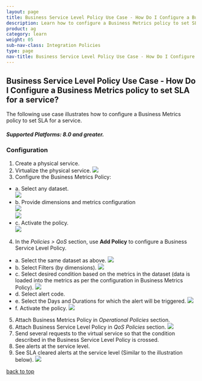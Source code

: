 ```yaml
---
layout: page
title: Business Service Level Policy Use Case - How Do I Configure a Business Metrics policy to set SLA for a service?
description: Learn how to configure a Business Metrics policy to set SLA for a service.   
product: ag
category: learn
weight: 05
sub-nav-class: Integration Policies
type: page
nav-title: Business Service Level Policy Use Case - How Do I Configure a Business Metrics policy to set SLA for a service?
---
```


## Business Service Level Policy Use Case - How Do I Configure a Business Metrics policy to set SLA for a service?

The following use case illustrates how to configure a Business Metrics policy to set SLA for a service.

<h5 class="stamp">Supported Platforms: 8.0 and greater.</h5>

<div id="toc-marker"></div>

### Configuration

1. Create a physical service.
2. Virtualize the physical service.
![](images/bus_service_level_polic_usecase1a.jpg)
3. Configure the Business Metrics Policy:  
 * a. Select any dataset.  
 ![](images/bus_service_level_polic_usecase1b.jpg)
 * b. Provide dimensions and metrics configuration  
 ![](images/bus_service_level_polic_usecase1c.jpg)  
 ![](images/bus_service_level_polic_usecase1d.jpg)
 * c. Activate the policy.  
  ![](images/bus_service_level_polic_usecase1e.jpg)
4. In the *Policies > QoS* section, use **Add Policy** to configure a Business Service Level Policy.
  * a. Select the same dataset as above.
![](images/bus_service_level_polic_usecase1f.jpg)
  * b. Select Filters (by dimensions).
![](images/bus_service_level_polic_usecase1g.jpg)
  * c. Select desired condition based on the metrics in the dataset (data is loaded into the metrics as per the configuration in Business Metrics Policy).
![](images/bus_service_level_polic_usecase1h.jpg)
  * d. Select alert code.
  * e. Select the Days and Durations for which the alert will be triggered.
![](images/bus_service_level_polic_usecase1i.jpg)
  * f. Activate the policy.
![](images/bus_service_level_polic_usecase1j.jpg)
5. Attach Business Metrics Policy in *Operational Policies* section.
6. Attach Business Service Level Policy in *QoS Policies* section.
![](images/bus_service_level_polic_usecase1k.jpg)
7. Send several requests to the virtual service so that the condition described in the Business Service Level Policy is crossed.
8. See alerts at the service level.
9. See SLA cleared alerts at the service level (Similar to the illustration below).
![](images/bus_service_level_polic_usecase1l.jpg)

<a href="#top">back to top</a>